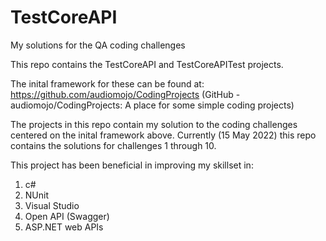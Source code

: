 # TestCoreAPI
My solutions for the QA coding challenges

This repo contains the TestCoreAPI and TestCoreAPITest projects.

The inital framework for these can be found at:
https://github.com/audiomojo/CodingProjects  (GitHub - audiomojo/CodingProjects: A place for some simple coding projects)

The projects in this repo contain my solution to the coding challenges centered on the inital framework above.
Currently (15 May 2022) this repo contains the solutions for challenges 1 through 10.

This project has been beneficial in improving my skillset in:
1. c#
2. NUnit
3. Visual Studio 
4. Open API (Swagger)
5. ASP.NET web APIs

